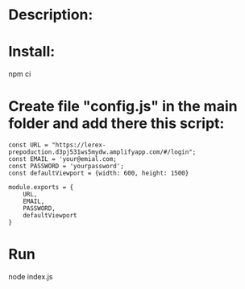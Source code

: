 # Description:

# Install:

npm ci

# Create file "config.js" in the main folder and add there this script:
```
const URL = "https://lerex-prepoduction.d3pj531ws5mydw.amplifyapp.com/#/login";
const EMAIL = 'your@emial.com;
const PASSWORD = 'yourpassword';
const defaultViewport = {width: 600, height: 1500}

module.exports = {
    URL,
    EMAIL,
    PASSWORD,
    defaultViewport
}

```


# Run

node index.js

